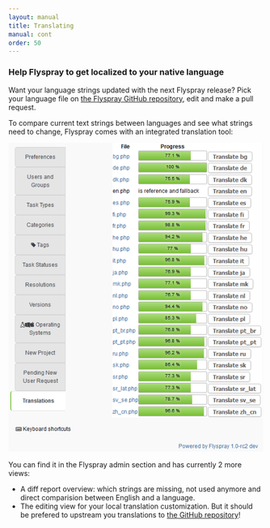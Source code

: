 ```yaml
---
layout: manual
title: Translating
manual: cont
order: 50
---
```


<h3>Help Flyspray to get localized to your native language</h3>

Want your language strings updated with the next Flyspray release? Pick your language file on [the Flyspray GitHub repository](https://github.com/Flyspray/flyspray/tree/master/lang), edit and make a pull request.

To compare current text strings between languages and see what strings need to change, Flyspray comes with an integrated translation tool:

<img src="/images/manual/translationtool.png" title="overview of translation status" alt="overview of translation status" >

You can find it in the Flyspray admin section and has currently 2 more views:

  * A diff report overview: which strings are missing, not used anymore and direct comparision between English and a language.
  * The editing view for your local translation customization. But it should be prefered to upstream you translations to [the GitHub repository](https://github.com/Flyspray/flyspray/)! 
